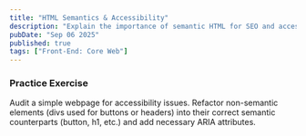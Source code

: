 ```yaml
---
title: "HTML Semantics & Accessibility"
description: "Explain the importance of semantic HTML for SEO and accessibility (WCAG). Differentiate between div/span and semantic tags like article, nav, etc."
pubDate: "Sep 06 2025"
published: true
tags: ["Front-End: Core Web"]
---
```


### Practice Exercise

Audit a simple webpage for accessibility issues. Refactor non-semantic elements (divs used for buttons or headers) into their correct semantic counterparts (button, h1, etc.) and add necessary ARIA attributes.
